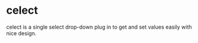 # celect
celect is a single select drop-down plug in to get and set values easily with nice design.
